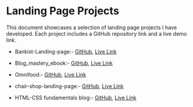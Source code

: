 # Landing Page Projects

This document showcases a selection of landing page projects I have developed. Each project includes a GitHub repository link and a live demo link.

- Bankist-Landing-page:- [GitHub](https://github.com/Sumanth-M-D/Bankist_app-signUp), [Live Link](https://bankist-app-sign-up.vercel.app/)

- Blog_mastery_ebook:- [GitHub](https://github.com/Sumanth-M-D/Blog_mastery_ebook), [Live Link](https://blog-mastery-ebook.vercel.app/)

- Omnifood:- [GitHub](https://github.com/Sumanth-M-D/Omnifood), [Live Link](https://omnifood-livid-tau.vercel.app/)

- chair-shop-landing-page:- [GitHub](https://github.com/Sumanth-M-D/Chair_shop-Landing_Page), [Live Link](https://chair-shop-landing-page.vercel.app/)

- HTML-CSS fundamentals blog:- [GitHub](https://github.com/Sumanth-M-D/HTML_-_CSS_Fundamentals), [Live Link](https://html-css-fundamentals-one.vercel.app/)
